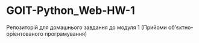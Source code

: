 # GOIT-Python_Web-HW-1
Репозиторій для домашнього завдання до модуля 1 (Прийоми об'єктно-орієнтованого програмування)
